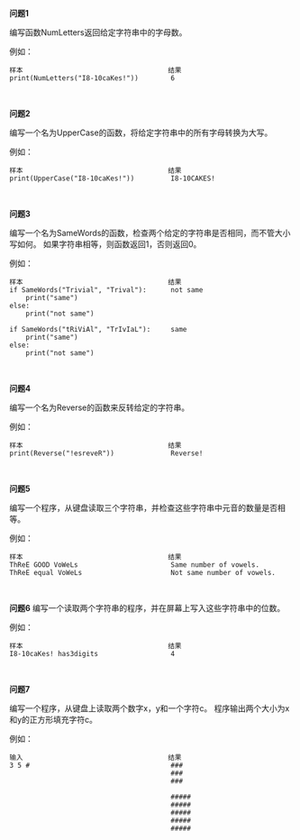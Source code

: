 **问题1**

编写函数NumLetters返回给定字符串中的字母数。

例如：

```
样本                                    结果
print(NumLetters("I8-10caKes!"))        6
```

<br>

**问题2**

编写一个名为UpperCase的函数，将给定字符串中的所有字母转换为大写。

例如：

```
样本                                    结果
print(UpperCase("I8-10caKes!"))         I8-10CAKES!
```

<br>

**问题3**

编写一个名为SameWords的函数，检查两个给定的字符串是否相同，而不管大小写如何。 如果字符串相等，则函数返回1，否则返回0。

例如：

```
样本                                    结果
if SameWords("Trivial", "Trival"):      not same
    print("same")
else:
    print("not same")

if SameWords("tRiViAl", "TrIvIaL"):     same
    print("same")
else:
    print("not same")
```

<br>

**问题4**

编写一个名为Reverse的函数来反转给定的字符串。

例如：

```
样本                                    结果
print(Reverse("!esreveR"))              Reverse!
```

<br>

**问题5**

编写一个程序，从键盘读取三个字符串，并检查这些字符串中元音的数量是否相等。

例如：

```
样本                                    结果
ThReE GOOD VoWeLs                       Same number of vowels.
ThReE equal VoWeLs                      Not same number of vowels.
```

<br>

**问题6**
编写一个读取两个字符串的程序，并在屏幕上写入这些字符串中的位数。

例如：

```
样本                                    结果
I8-10caKes! has3digits                  4
```

<br>

**问题7**

编写一个程序，从键盘上读取两个数字x，y和一个字符c。 程序输出两个大小为x和y的正方形填充字符c。

例如：

```
输入                                    结果
3 5 #                                   ###
                                        ###
                                        ###

                                        #####
                                        #####
                                        #####
                                        #####
                                        #####
```

